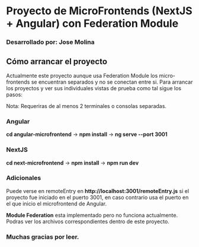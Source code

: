 # Proyecto de MicroFrontends (NextJS + Angular) con Federation Module
### Desarrollado por: Jose Molina

## Cómo arrancar el proyecto
Actualmente este proyecto aunque usa Federation Module los micro-frontends se encuentran separados y no se conectan entre si.
Para arrancar los proyectos y ver sus individuales vistas de prueba como tal sigue los pasos:

Nota: Requeriras de al menos 2 terminales o consolas separadas.

### Angular

  **cd angular-microfrontend** -> 
  **npm install** -> 
  **ng serve --port 3001**

### NextJS

  **cd next-microfrontend** -> 
  **npm install** -> 
  **npm run dev**

### Adicionales
Puede verse en remoteEntry en **http://localhost:3001/remoteEntry.js** si el proyecto fue iniciado en el puerto 3001, en caso contrario usa el puerto en el que inicio el microfrontend de Angular.

**Module Federation** esta implementado pero no funciona actualmente. Podras ver los archivos correspondientes dentro de este proyecto.

### Muchas gracias por leer.